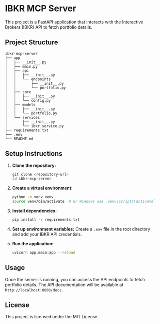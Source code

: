# IBKR MCP Server

This project is a FastAPI application that interacts with the Interactive Brokers (IBKR) API to fetch portfolio details.

## Project Structure

```
ibkr-mcp-server
├── app
│   ├── __init__.py
│   ├── main.py
│   ├── api
│   │   ├── __init__.py
│   │   └── endpoints
│   │       ├── __init__.py
│   │       └── portfolio.py
│   ├── core
│   │   ├── __init__.py
│   │   └── config.py
│   ├── models
│   │   ├── __init__.py
│   │   └── portfolio.py
│   └── services
│       ├── __init__.py
│       └── ibkr_service.py
├── requirements.txt
├── .env
└── README.md
```

## Setup Instructions

1. **Clone the repository:**
   ```bash
   git clone <repository-url>
   cd ibkr-mcp-server
   ```

2. **Create a virtual environment:**
   ```bash
   python -m venv venv
   source venv/bin/activate  # On Windows use `venv\Scripts\activate`
   ```

3. **Install dependencies:**
   ```bash
   pip install -r requirements.txt
   ```

4. **Set up environment variables:**
   Create a `.env` file in the root directory and add your IBKR API credentials.

5. **Run the application:**
   ```bash
   uvicorn app.main:app --reload
   ```

## Usage

Once the server is running, you can access the API endpoints to fetch portfolio details. The API documentation will be available at `http://localhost:8000/docs`.

## License

This project is licensed under the MIT License.